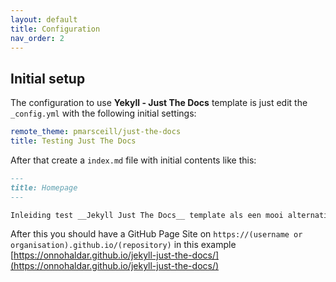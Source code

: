 ```yaml
---
layout: default
title: Configuration
nav_order: 2
---
```


## Initial setup

The configuration to use __Yekyll - Just The Docs__ template is just edit the ```_config.yml``` with the following initial settings:

````yml
remote_theme: pmarsceill/just-the-docs
title: Testing Just The Docs
````

After that create a ```index.md``` file with initial contents like this:

```md
---
title: Homepage
---

Inleiding test __Jekyll Just The Docs__ template als een mooi alternatief voor __GitBook__ (dat niet meer open source is en zeer onderhoudsgevoelig).
```

After this you should have a GitHub Page Site on ```https://(username or organisation).github.io/(repository)``` in this example [https://onnohaldar.github.io/jekyll-just-the-docs/](https://onnohaldar.github.io/jekyll-just-the-docs/)

